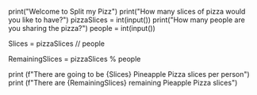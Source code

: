 print("Welcome to Split my Pizz")
print("How many slices of pizza would you like to have?")
pizzaSlices = int(input())
print("How many people are you sharing the pizza?")
people = int(input())

Slices = pizzaSlices // people

RemainingSlices = pizzaSlices % people

print (f"There are going to be {Slices} Pineapple Pizza slices per person")
print (f"There are {RemainingSlices} remaining Pieapple Pizza slices")

